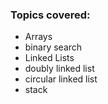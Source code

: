 ### Topics covered:

- Arrays
- binary search
- Linked Lists
- doubly linked list
- circular linked list
- stack
